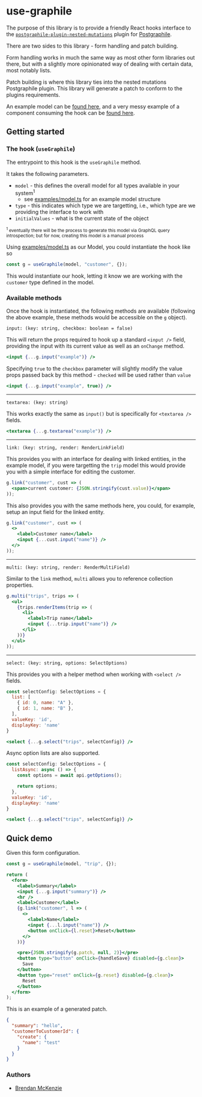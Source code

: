# use-graphile

The purpose of this library is to provide a friendly React hooks interface to the [`postgraphile-plugin-nested-mutations`](https://github.com/mlipscombe/postgraphile-plugin-nested-mutations) plugin for [Postgraphile](http://postgraphile.com/).

There are two sides to this library - form handling and patch building.

Form handling works in much the same way as most other form libraries out there, but with a slightly more opinionated way of dealing with certain data, most notably lists.

Patch building is where this library ties into the nested mutations Postgraphile plugin. This library will generate a patch to conform to the plugins requirements.

An example model can be [found here](examples/model.ts), and a very messy example of a component consuming the hook can be [found here](examples/App.tsx).

## Getting started

### The hook (`useGraphile`)

The entrypoint to this hook is the `useGraphile` method.

It takes the following parameters.

- `model` - this defines the overall model for all types available in your system<sup>1</sup>
  - see [examples/model.ts](examples/model.ts) for an example model structure
- `type` - this indicates which type we are targetting, i.e., which type are we providing the interface to work with
- `initialValues` - what is the current state of the object

<small><sup>1</sup> eventually there will be the process to generate this model via GraphQL query introspection; but for now, creating this model is a manual process</small>

Using [examples/model.ts](examples/model.ts) as our Model, you could instantiate the hook like so

```ts
const g = useGraphile(model, "customer", {});
```

This would instantiate our hook, letting it know we are working with the `customer` type defined in the model.

### Available methods

Once the hook is instantiated, the following methods are available (following the above example, these methods would be accessible on the `g` object).

`input: (key: string, checkbox: boolean = false)`

This will return the props required to hook up a standard `<input />` field, providing the input with its current value as well as an `onChange` method.

```jsx
<input {...g.input("example")} />
```

Specifying `true` to the `checkbox` parameter will slightly modify the value props passed back by this method - `checked` will be used rather than `value`

```jsx
<input {...g.input("example", true)} />
```

---

`textarea: (key: string)`

This works exactly the same as `input()` but is specifically for `<textarea />` fields.

```jsx
<textarea {...g.textarea("example")} />
```

---

`link: (key: string, render: RenderLinkField)`

This provides you with an interface for dealing with linked entities, in the example model, if you were targetting the `trip` model this would provide you with a simple interface for editing the customer.

```jsx
g.link("customer", cust => (
  <span>current customer: {JSON.stringify(cust.value)}</span>
));
```

This also provides you with the same methods here, you could, for example, setup an input field for the linked entity.

```jsx
g.link("customer", cust => (
  <>
    <label>Customer name</label>
    <input {...cust.input("name")} />
  </>
));
```

---

`multi: (key: string, render: RenderMultiField)`

Similar to the `link` method, `multi` allows you to reference collection properties.

```jsx
g.multi("trips", trips => (
  <ul>
    {trips.renderItems(trip => (
      <li>
        <label>Trip name</label>
        <input {...trip.input("name")} />
      </li>
    ))}
  </ul>
));
```

---

`select: (key: string, options: SelectOptions)`

This provides you with a helper method when working with `<select />` fields.

```jsx
const selectConfig: SelectOptions = {
  list: [
    { id: 0, name: "A" },
    { id: 1, name: "B" },
  ],
  valueKey: 'id',
  displayKey: 'name'
}

<select {...g.select("trips", selectConfig)} />
```

Async option lists are also supported.

```jsx
const selectConfig: SelectOptions = {
  listAsync: async () => {
    const options = await api.getOptions();

    return options;
  },
  valueKey: 'id',
  displayKey: 'name'
}

<select {...g.select("trips", selectConfig)} />
```

## Quick demo

Given this form configuration.

```jsx
const g = useGraphile(model, "trip", {});

return (
  <form>
    <label>Summary</label>
    <input {...g.input("summary")} />
    <hr />
    <label>Customer</label>
    {g.link("customer", l => (
      <>
        <label>Name</label>
        <input {...l.input("name")} />
        <button onClick={l.reset}>Reset</button>
      </>
    ))}

    <pre>{JSON.stringify(g.patch, null, 2)}</pre>
    <button type="button" onClick={handleSave} disabled={g.clean}>
      Save
    </button>
    <button type="reset" onClick={g.reset} disabled={g.clean}>
      Reset
    </button>
  </form>
);
```

This is an example of a generated patch.

```json
{
  "summary": "hello",
  "customerToCustomerId": {
    "create": {
      "name": "test"
    }
  }
}
```

### Authors

- [Brendan McKenzie](https://www.brendanmckenzie.com/)
